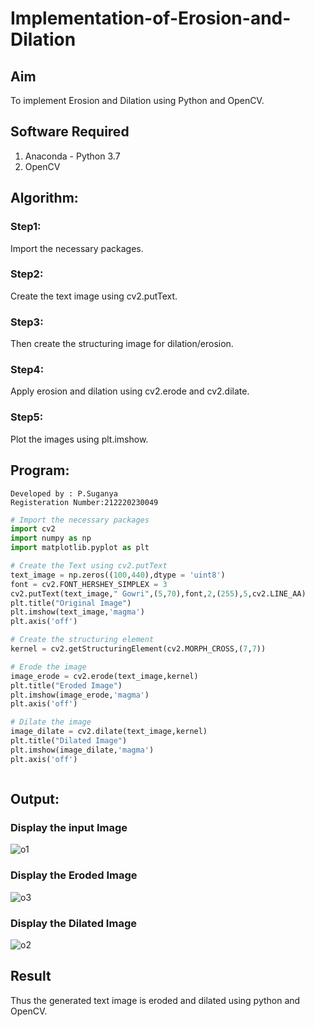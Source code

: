 # Implementation-of-Erosion-and-Dilation
## Aim
To implement Erosion and Dilation using Python and OpenCV.
## Software Required
1. Anaconda - Python 3.7
2. OpenCV
## Algorithm:
### Step1:
Import the necessary packages.

### Step2:
Create the text image using cv2.putText.

### Step3:
Then create the structuring image for dilation/erosion.

### Step4:
Apply erosion and dilation using cv2.erode and cv2.dilate.

### Step5:
Plot the images using plt.imshow.

 
## Program:
```
Developed by : P.Suganya
Registeration Number:212220230049
```

``` Python
# Import the necessary packages
import cv2
import numpy as np
import matplotlib.pyplot as plt

# Create the Text using cv2.putText
text_image = np.zeros((100,440),dtype = 'uint8')
font = cv2.FONT_HERSHEY_SIMPLEX = 3
cv2.putText(text_image," Gowri",(5,70),font,2,(255),5,cv2.LINE_AA)
plt.title("Original Image")
plt.imshow(text_image,'magma')
plt.axis('off')

# Create the structuring element
kernel = cv2.getStructuringElement(cv2.MORPH_CROSS,(7,7))

# Erode the image
image_erode = cv2.erode(text_image,kernel)
plt.title("Eroded Image")
plt.imshow(image_erode,'magma')
plt.axis('off')

# Dilate the image
image_dilate = cv2.dilate(text_image,kernel)
plt.title("Dilated Image")
plt.imshow(image_dilate,'magma')
plt.axis('off')



```
## Output:

### Display the input Image

![o1](https://user-images.githubusercontent.com/77089743/172055653-96aeb217-33db-4e6f-ad8a-551b212ea167.PNG)


### Display the Eroded Image

![o3](https://user-images.githubusercontent.com/77089743/172055658-1dd69cf0-d725-432a-8c2f-a524f5265ccb.PNG)


### Display the Dilated Image

![o2](https://user-images.githubusercontent.com/77089743/172055660-8e80d698-1403-403c-8290-952ae3ecf403.PNG)




## Result
Thus the generated text image is eroded and dilated using python and OpenCV.
